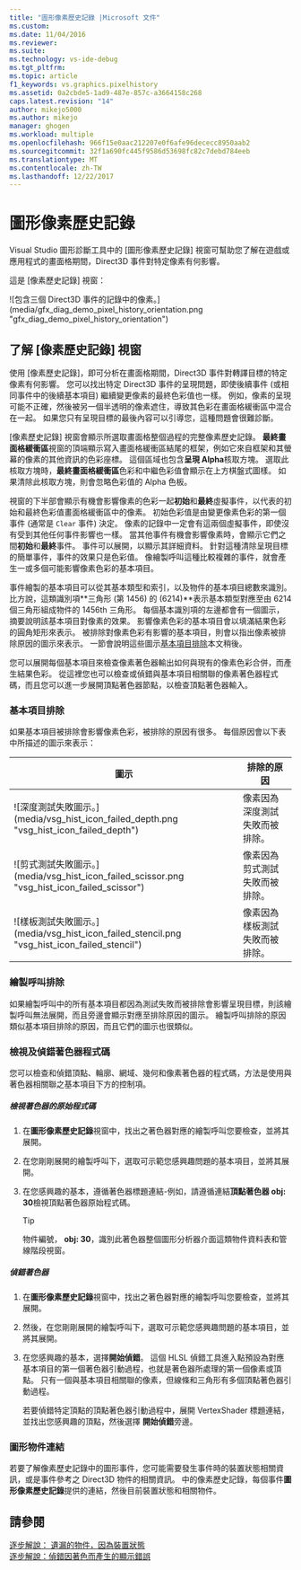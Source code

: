 ```yaml
---
title: "圖形像素歷史記錄 |Microsoft 文件"
ms.custom: 
ms.date: 11/04/2016
ms.reviewer: 
ms.suite: 
ms.technology: vs-ide-debug
ms.tgt_pltfrm: 
ms.topic: article
f1_keywords: vs.graphics.pixelhistory
ms.assetid: 0a2cbde5-1ad9-487e-857c-a3664158c268
caps.latest.revision: "14"
author: mikejo5000
ms.author: mikejo
manager: ghogen
ms.workload: multiple
ms.openlocfilehash: 966f15e0aac212207e0f6afe96dececc8950aab2
ms.sourcegitcommit: 32f1a690fc445f9586d53698fc82c7debd784eeb
ms.translationtype: MT
ms.contentlocale: zh-TW
ms.lasthandoff: 12/22/2017
---
```

# <a name="graphics-pixel-history"></a>圖形像素歷史記錄
Visual Studio 圖形診斷工具中的 [圖形像素歷史記錄] 視窗可幫助您了解在遊戲或應用程式的畫面格期間，Direct3D 事件對特定像素有何影響。  
  
 這是 [像素歷史記錄] 視窗：  
  
 ![包含三個 Direct3D 事件的記錄中的像素。] (media/gfx_diag_demo_pixel_history_orientation.png "gfx_diag_demo_pixel_history_orientation")  
  
## <a name="understanding-the-pixel-history-window"></a>了解 [像素歷史記錄] 視窗  
 使用 [像素歷史記錄]，即可分析在畫面格期間，Direct3D 事件對轉譯目標的特定像素有何影響。 您可以找出特定 Direct3D 事件的呈現問題，即使後續事件 (或相同事件中的後續基本項目) 繼續變更像素的最終色彩值也一樣。 例如，像素的呈現可能不正確，然後被另一個半透明的像素遮住，導致其色彩在畫面格緩衝區中混合在一起。 如果您只有呈現目標的最後內容可以引導您，這種問題會很難診斷。  
  
 [像素歷史記錄] 視窗會顯示所選取畫面格整個過程的完整像素歷史記錄。 **最終畫面格緩衝區**視窗的頂端顯示寫入畫面格緩衝區結尾的框架，例如它來自框架和其螢幕的像素的其他資訊的色彩座標。 這個區域也包含**呈現 Alpha**核取方塊。 選取此核取方塊時，**最終畫面格緩衝區**色彩和中繼色彩值會顯示在上方棋盤式圖樣。 如果清除此核取方塊，則會忽略色彩值的 Alpha 色板。  
  
 視窗的下半部會顯示有機會影響像素的色彩一起**初始**和**最終**虛擬事件，以代表的初始和最終色彩值畫面格緩衝區中的像素。 初始色彩值是由變更像素色彩的第一個事件 (通常是 `Clear` 事件) 決定。 像素的記錄中一定會有這兩個虛擬事件，即使沒有受到其他任何事件影響也一樣。 當其他事件有機會影響像素時，會顯示它們之間**初始**和**最終**事件。 事件可以展開，以顯示其詳細資料。 針對這種清除呈現目標的簡單事件，事件的效果只是色彩值。 像繪製呼叫這種比較複雜的事件，就會產生一或多個可能影響像素色彩的基本項目。  
  
 事件繪製的基本項目可以從其基本類型和索引，以及物件的基本項目總數來識別。 比方說，這類識別項**三角形 (第 1456) 的 (6214)**表示基本類型對應至由 6214 個三角形組成物件的 1456th 三角形。 每個基本識別項的左邊都會有一個圖示，摘要說明該基本項目對像素的效果。 影響像素色彩的基本項目會以填滿結果色彩的圓角矩形來表示。 被排除對像素色彩有影響的基本項目，則會以指出像素被排除原因的圖示來表示。 一節會說明這些圖示[基本項目排除](#exclusion)本文稍後。  
  
 您可以展開每個基本項目來檢查像素著色器輸出如何與現有的像素色彩合併，而產生結果色彩。 從這裡您也可以檢查或偵錯與基本項目相關聯的像素著色器程式碼，而且您可以進一步展開頂點著色器節點，以檢查頂點著色器輸入。  
  
###  <a name="exclusion"></a>基本項目排除  
 如果基本項目被排除會影響像素色彩，被排除的原因有很多。 每個原因會以下表中所描述的圖示來表示：  
  
|圖示|排除的原因|  
|----------|--------------------------|  
|![深度測試失敗圖示。] (media/vsg_hist_icon_failed_depth.png "vsg_hist_icon_failed_depth")|像素因為深度測試失敗而被排除。|  
|![剪式測試失敗圖示。] (media/vsg_hist_icon_failed_scissor.png "vsg_hist_icon_failed_scissor")|像素因為剪式測試失敗而被排除。|  
|![樣板測試失敗圖示。] (media/vsg_hist_icon_failed_stencil.png "vsg_hist_icon_failed_stencil")|像素因為樣板測試失敗而被排除。|  
  
### <a name="draw-call-exclusion"></a>繪製呼叫排除  
 如果繪製呼叫中的所有基本項目都因為測試失敗而被排除會影響呈現目標，則該繪製呼叫無法展開，而且旁邊會顯示對應至排除原因的圖示。 繪製呼叫排除的原因類似基本項目排除的原因，而且它們的圖示也很類似。  
  
### <a name="viewing-and-debugging-shader-code"></a>檢視及偵錯著色器程式碼  
 您可以檢查和偵錯頂點、輪廓、網域、幾何和像素著色器的程式碼，方法是使用與著色器相關聯之基本項目下方的控制項。  
  
##### <a name="to-view-a-shaders-source-code"></a>檢視著色器的原始程式碼  
  
1.  在**圖形像素歷史記錄**視窗中，找出之著色器對應的繪製呼叫您要檢查，並將其展開。  
  
2.  在您剛剛展開的繪製呼叫下，選取可示範您感興趣問題的基本項目，並將其展開。  
  
3.  在您感興趣的基本，遵循著色器標題連結-例如，請遵循連結**頂點著色器 obj: 30**檢視頂點著色器原始程式碼。  
  
    > [!TIP]
    >  物件編號， **obj: 30**，識別此著色器整個圖形分析器介面這類物件資料表和管線階段視窗。  
  
##### <a name="to-debug-a-shader"></a>偵錯著色器  
  
1.  在**圖形像素歷史記錄**視窗中，找出之著色器對應的繪製呼叫您要檢查，並將其展開。  
  
2.  然後，在您剛剛展開的繪製呼叫下，選取可示範您感興趣問題的基本項目，並將其展開。  
  
3.  在您感興趣的基本，選擇**開始偵錯**。 這個 HLSL 偵錯工具進入點預設為對應基本項目的第一個著色器引動過程，也就是著色器所處理的第一個像素或頂點。 只有一個與基本項目相關聯的像素，但線條和三角形有多個頂點著色器引動過程。  
  
     若要偵錯特定頂點的頂點著色器引動過程中，展開 VertexShader 標題連結，並找出您感興趣的頂點，然後選擇 **開始偵錯**旁邊。  
  
### <a name="links-to-graphics-objects"></a>圖形物件連結  
 若要了解像素歷史記錄中的圖形事件，您可能需要發生事件時的裝置狀態相關資訊，或是事件參考之 Direct3D 物件的相關資訊。 中的像素歷史記錄，每個事件**圖形像素歷史記錄**提供的連結，然後目前裝置狀態和相關物件。  
  
## <a name="see-also"></a>請參閱  
 [逐步解說： 遺漏的物件，因為裝置狀態](walkthrough-missing-objects-due-to-device-state.md)   
 [逐步解說：偵錯因著色而產生的顯示錯誤](walkthrough-debugging-rendering-errors-due-to-shading.md)